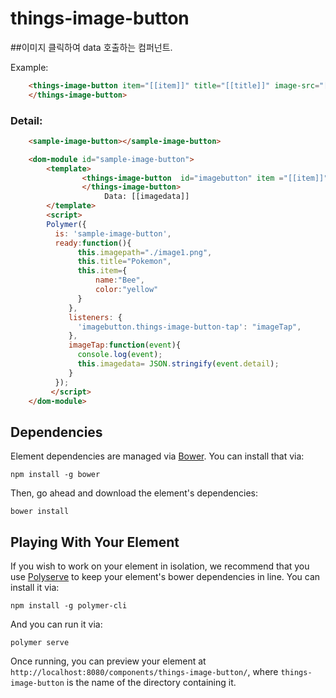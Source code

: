 # things-image-button

##이미지 클릭하여 data 호출하는 컴퍼넌트.

Example:

```html
	<things-image-button item="[[item]]" title="[[title]]" image-src="[[imagepath]]">
	</things-image-button>
```
### Detail:
```html
	<sample-image-button></sample-image-button>

	<dom-module id="sample-image-button">
		<template>
				<things-image-button  id="imagebutton" item ="[[item]]" title ="[[title]]" image-src ="[[imagepath]]">
				</things-image-button>
				     Data: [[imagedata]]
		</template>
		<script>
		Polymer({
		  is: 'sample-image-button',
		  ready:function(){
		       this.imagepath="./image1.png",
		       this.title="Pokemon",
		       this.item={
		           name:"Bee",
		           color:"yellow"
		       }
		     },
		     listeners: {
		       'imagebutton.things-image-button-tap': "imageTap",
		     },
		     imageTap:function(event){
		       console.log(event);
		       this.imagedata= JSON.stringify(event.detail);
		     }
		  });
		 </script>
	</dom-module>
```


## Dependencies

Element dependencies are managed via [Bower](http://bower.io/). You can
install that via:

    npm install -g bower

Then, go ahead and download the element's dependencies:

    bower install

## Playing With Your Element

If you wish to work on your element in isolation, we recommend that you use
[Polyserve](https://github.com/PolymerLabs/polyserve) to keep your element's
bower dependencies in line. You can install it via:

    npm install -g polymer-cli

And you can run it via:

    polymer serve

Once running, you can preview your element at
`http://localhost:8080/components/things-image-button/`, where `things-image-button` is the name of the directory containing it.

